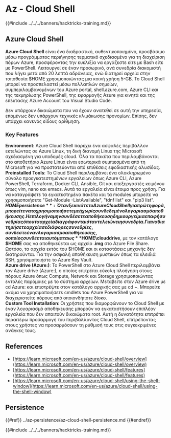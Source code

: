 # Az - Cloud Shell

{{#include ../../../banners/hacktricks-training.md}}

## Azure Cloud Shell

**Azure Cloud Shell** είναι ένα διαδραστικό, αυθεντικοποιημένο, προσβάσιμο μέσω προγράμματος περιήγησης τερματικό σχεδιασμένο για τη διαχείριση πόρων Azure, προσφέροντας την ευελιξία να εργάζεστε είτε με Bash είτε με PowerShell. Λειτουργεί σε έναν προσωρινό, ανά συνεδρία διακομιστή που λήγει μετά από 20 λεπτά αδράνειας, ενώ διατηρεί αρχεία στην τοποθεσία $HOME χρησιμοποιώντας μια κοινή χρήση 5-GB. Το Cloud Shell μπορεί να προσπελαστεί μέσω πολλαπλών σημείων, συμπεριλαμβανομένων του Azure portal, shell.azure.com, Azure CLI και της τεκμηρίωσης PowerShell, της εφαρμογής Azure για κινητά και της επέκτασης Azure Account του Visual Studio Code.

Δεν υπάρχουν δικαιώματα που να έχουν ανατεθεί σε αυτή την υπηρεσία, επομένως δεν υπάρχουν τεχνικές κλιμάκωσης προνομίων. Επίσης, δεν υπάρχει κανενός είδους αρίθμηση.

### Key Features

**Environment**: Azure Cloud Shell παρέχει ένα ασφαλές περιβάλλον εκτελώντας σε Azure Linux, τη δική διανομή Linux της Microsoft σχεδιασμένη για υποδομές cloud. Όλα τα πακέτα που περιλαμβάνονται στο αποθετήριο Azure Linux είναι εσωτερικά συμπιεσμένα από τη Microsoft για να προστατεύονται από επιθέσεις εφοδιαστικής αλυσίδας.  
**Preinstalled Tools**: Το Cloud Shell περιλαμβάνει ένα ολοκληρωμένο σύνολο προεγκατεστημένων εργαλείων όπως Azure CLI, Azure PowerShell, Terraform, Docker CLI, Ansible, Git και επεξεργαστές κειμένου όπως vim, nano και emacs. Αυτά τα εργαλεία είναι έτοιμα προς χρήση. Για να καταγράψετε τα εγκατεστημένα πακέτα και τα modules μπορείτε να χρησιμοποιήσετε "Get-Module -ListAvailable", "tdnf list" και "pip3 list".  
**$HOME persistence**: Όταν ξεκινάτε το Azure Cloud Shell για πρώτη φορά, μπορείτε να το χρησιμοποιήσετε με ή χωρίς συνδεδεμένο λογαριασμό αποθήκευσης. Η επιλογή να μην συνδέσετε αποθήκευση δημιουργεί μια επαφή συνεδρίας όπου τα αρχεία διαγράφονται όταν τελειώνει η συνεδρία. Για να διατηρήσετε αρχεία σε διάφορες συνεδρίες, συνδέστε έναν λογαριασμό αποθήκευσης, ο οποίος συνδέεται αυτόματα ως **$HOME\clouddrive**, με τον κατάλογο **$HOME** σας να αποθηκεύεται ως αρχείο **.img** στο Azure File Share. Ωστόσο, τα αρχεία εκτός του $HOME και οι καταστάσεις μηχανής δεν διατηρούνται. Για την ασφαλή αποθήκευση μυστικών όπως τα κλειδιά SSH, χρησιμοποιήστε το Azure Key Vault.  
**Azure drive (Azure:)**: Το PowerShell στο Azure Cloud Shell περιλαμβάνει τον Azure drive (Azure:), ο οποίος επιτρέπει εύκολη πλοήγηση στους πόρους Azure όπως Compute, Network και Storage χρησιμοποιώντας εντολές παρόμοιες με το σύστημα αρχείων. Μεταβείτε στον Azure drive με cd Azure: και επιστρέψτε στον κατάλογο αρχικής σας με cd ~. Μπορείτε ακόμα να χρησιμοποιήσετε cmdlets του Azure PowerShell για να διαχειριστείτε πόρους από οποιονδήποτε δίσκο.  
**Custom Tool Installation**: Οι χρήστες που διαμορφώνουν το Cloud Shell με έναν λογαριασμό αποθήκευσης μπορούν να εγκαταστήσουν επιπλέον εργαλεία που δεν απαιτούν δικαιώματα root. Αυτή η δυνατότητα επιτρέπει περαιτέρω προσαρμογή του περιβάλλοντος Cloud Shell, επιτρέποντας στους χρήστες να προσαρμόσουν τη ρύθμισή τους στις συγκεκριμένες ανάγκες τους.

## References

- [https://learn.microsoft.com/en-us/azure/cloud-shell/overview](https://learn.microsoft.com/en-us/azure/cloud-shell/overview)
- [https://learn.microsoft.com/en-us/azure/cloud-shell/features](https://learn.microsoft.com/en-us/azure/cloud-shell/features)
- [https://learn.microsoft.com/en-us/azure/cloud-shell/using-the-shell-window](https://learn.microsoft.com/en-us/azure/cloud-shell/using-the-shell-window)

## Persistence

{{#ref}}
../az-persistence/az-cloud-shell-persistence.md
{{#endref}}

{{#include ../../../banners/hacktricks-training.md}}

